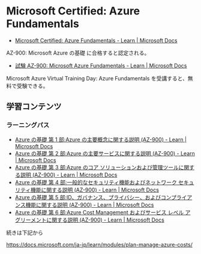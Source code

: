 # Microsoft Certified: Azure Fundamentals

* [Microsoft Certified: Azure Fundamentals \- Learn \| Microsoft Docs](https://docs.microsoft.com/ja-jp/learn/certifications/azure-fundamentals/)

AZ-900: Microsoft Azure の基礎 に合格すると認定される。

* [試験 AZ\-900: Microsoft Azure Fundamentals \- Learn \| Microsoft Docs](https://docs.microsoft.com/ja-jp/learn/certifications/exams/az-900)

Microsoft Azure Virtual Training Day: Azure Fundamentals を受講すると、無料で受験できる。

## 学習コンテンツ

### ラーニングパス

* [Azure の基礎 第 1 部:Azure の主要概念に関する説明 \(AZ\-900\) \- Learn \| Microsoft Docs](https://docs.microsoft.com/ja-jp/learn/paths/az-900-describe-cloud-concepts/)
* [Azure の基礎 第 2 部:Azure の主要サービスに関する説明 \(AZ\-900\) \- Learn \| Microsoft Docs](https://docs.microsoft.com/ja-jp/learn/paths/az-900-describe-core-azure-services/)
* [Azure の基礎 第 3 部:Azure のコア ソリューションおよび管理ツールに関する説明 \(AZ\-900\) \- Learn \| Microsoft Docs](https://docs.microsoft.com/ja-jp/learn/paths/az-900-describe-core-solutions-management-tools-azure/)
* [Azure の基礎 第 4 部:一般的なセキュリティ機能およびネットワーク セキュリティ機能に関する説明 \(AZ\-900\) \- Learn \| Microsoft Docs](https://docs.microsoft.com/ja-jp/learn/paths/az-900-describe-general-security-network-security-features/)
* [Azure の基礎 第 5 部:ID、ガバナンス、プライバシー、およびコンプライアンス機能に関する説明 \(AZ\-900\) \- Learn \| Microsoft Docs](https://docs.microsoft.com/ja-jp/learn/paths/az-900-describe-identity-governance-privacy-compliance-features/)
* [Azure の基礎 第 6 部:Azure Cost Management およびサービス レベル アグリーメントに関する説明 \(AZ\-900\) \- Learn \| Microsoft Docs](https://docs.microsoft.com/ja-jp/learn/paths/az-900-describe-azure-cost-management-service-level-agreements/)


続きは下記から

https://docs.microsoft.com/ja-jp/learn/modules/plan-manage-azure-costs/
